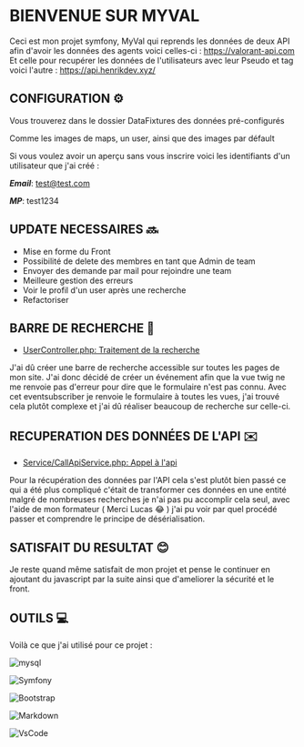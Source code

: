 # BIENVENUE SUR MYVAL

Ceci est mon projet symfony, MyVal qui reprends les données de deux API afin d'avoir les données des agents voici celles-ci : https://valorant-api.com Et celle pour recupérer les données de l'utilisateurs avec leur Pseudo et tag voici l'autre : https://api.henrikdev.xyz/

## CONFIGURATION ⚙️

Vous trouverez dans le dossier DataFixtures des données pré-configurés

Comme les images de maps, un user, ainsi que des images par défault

Si vous voulez avoir un aperçu sans vous inscrire voici les identifiants d'un utilisateur que j'ai créé : 

**_Email_**: test@test.com

**_MP_**: test1234

## UPDATE NECESSAIRES 🔜

- Mise en forme du Front 
- Possibilité de delete des membres en tant que Admin de team 
- Envoyer des demande par mail pour rejoindre une team 
- Meilleure gestion des erreurs
- Voir le profil d'un user après une recherche
- Refactoriser

## BARRE DE RECHERCHE 🔎
- [UserController.php: Traitement de la recherche](base.html.twig)
  
J'ai dû créer une barre de recherche accessible sur toutes les pages de mon site. J'ai donc décidé de créer un événement afin que la vue twig ne me renvoie pas d'erreur pour dire que le formulaire n'est pas connu. Avec cet eventsubscriber je renvoie le formulaire à toutes les vues, j'ai trouvé cela plutôt complexe et j'ai dû réaliser beaucoup de recherche sur celle-ci.

## RECUPERATION DES DONNÉES DE L'API ✉️
- [Service/CallApiService.php: Appel à l'api](index.html.twig)
  
Pour la récupération des données par l'API cela s'est plutôt bien passé ce qui a été plus compliqué c'était de transformer ces données en une entité malgré de nombreuses recherches je n'ai pas pu accomplir cela seul, avec l'aide de mon formateur ( Merci Lucas 😂 ) j'ai pu voir par quel procédé passer et comprendre le principe de désérialisation.
 
## SATISFAIT DU RESULTAT 😊

Je reste quand même satisfait de mon projet et pense le continuer en ajoutant du javascript par la suite ainsi que d'ameliorer la sécurité et le front.

## OUTILS 💻

Voilà ce que j'ai utilisé pour ce projet : 

![mysql](https://img.shields.io/badge/MySQL-005C84?style=for-the-badge&logo=mysql&logoColor=white) 

![Symfony](https://img.shields.io/badge/symfony-%23000000.svg?style=for-the-badge&logo=symfony&logoColor=white)

![Bootstrap](https://img.shields.io/badge/Bootstrap-563D7C?style=for-the-badge&logo=bootstrap&logoColor=white)

![Markdown](https://img.shields.io/badge/Markdown-000000?style=for-the-badge&logo=markdown&logoColor=white)

![VsCode](https://img.shields.io/badge/VSCode-0078D4?style=for-the-badge&logo=visual%20studio%20code&logoColor=white)




